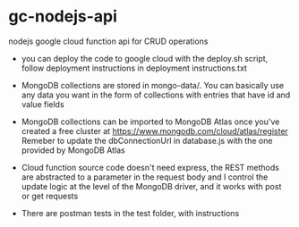 # gc-nodejs-api
nodejs google cloud function api for CRUD operations

* you can deploy the code to google cloud with the deploy.sh script, follow deployment instructions in deployment instructions.txt

* MongoDB collections are stored in mongo-data/. You can basically use any data you want in the form of collections with entries that have id and value fields

* MongoDB collections can be imported to MongoDB Atlas once you've created a free cluster at https://www.mongodb.com/cloud/atlas/register
Remeber to update the dbConnectionUrl in database.js with the one provided by MongoDB Atlas

* Cloud function source code doesn't need express, the REST methods are abstracted to a parameter in the request body and I control the update logic at the level of  the MongoDB driver, and it works with post or get requests

* There are postman tests in the test folder, with instructions